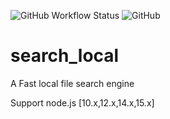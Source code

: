 ![GitHub Workflow Status](https://img.shields.io/github/workflow/status/Advance-Search-Techniques/search_local/TextGps%20CI)
![GitHub](https://img.shields.io/github/license/Advance-Search-Techniques/search_local)
# search_local 

A Fast local file search engine


Support node.js [10.x,12.x,14.x,15.x]
